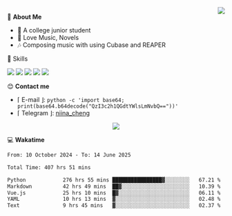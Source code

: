 <a href="#">
    <img align="right" src="https://github-readme-stats-tau-lilac-25.vercel.app/api?username=irorange27&count_private=true&show_icons=true&theme=transparent" />
</a>

💭 **About Me**

- 🏫 A college junior student
- 🍕 Love Music, Novels
- 🎶 Composing music with using Cubase and REAPER


🚀 Skills

![](https://img.shields.io/badge/-python-3e74a2?style=for-the-badge&logo=Python&logoColor=fff
)
![](https://img.shields.io/badge/-javascript-f0db4f?style=for-the-badge&logo=JavaScript&logoColor=fff
)
![](https://img.shields.io/badge/-vue3-41b883?style=for-the-badge&logo=Vue.js&logoColor=fff
)
![](https://img.shields.io/badge/-docker-2496ed?style=for-the-badge&logo=Docker&logoColor=fff
)
![](https://img.shields.io/badge/-linux-000000?style=for-the-badge&logo=Linux&logoColor=fff&color=000
)

😊 **Contact me**

- ⌈ E-mail ⌋: `python -c 'import base64; print(base64.b64decode("QzI3c2h1QGdtYWlsLmNvbQ=="))'`
- ⌈ Telegram ⌋: [niina_cheng](https://t.me/niina_cheng)

</p>
    <p align="center">
    <img src="https://profile-counter.glitch.me/{irorange27}/count.svg" />
</p>

💻 **Wakatime**

<!--START_SECTION:waka-->

```txt
From: 10 October 2024 - To: 14 June 2025

Total Time: 407 hrs 51 mins

Python            276 hrs 55 mins ████████████████▓░░░░░░░░   67.21 %
Markdown          42 hrs 49 mins  ██▓░░░░░░░░░░░░░░░░░░░░░░   10.39 %
Vue.js            25 hrs 10 mins  █▓░░░░░░░░░░░░░░░░░░░░░░░   06.11 %
YAML              10 hrs 13 mins  ▓░░░░░░░░░░░░░░░░░░░░░░░░   02.48 %
Text              9 hrs 45 mins   ▓░░░░░░░░░░░░░░░░░░░░░░░░   02.37 %
```

<!--END_SECTION:waka-->
